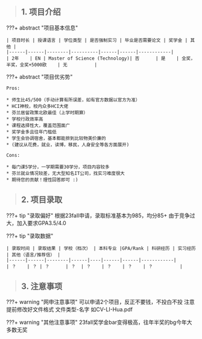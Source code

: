 > ## **1. 项目介绍**

???+ abstract "项目基本信息" 

    | 项目时长 | 授课语言 | 学位类型 | 是否强制实习 | 毕业是否需要论文 | 奖学金 | 其他 |
    |------|------|--------|----------|------|------|------------|
    | 2年    | EN | Master of Science (Technology)| 否      | 是    | 全奖，半奖，全奖+5000欧    | 无          |

???+ abstract "项目优劣势" 

    Pros:

    * 师生比45/500（手动计算有所误差，如有官方数据以官方为准）
    * HCI神校，校内众多HCI大佬
    * 芬兰居留政策北欧最佳（上学时期算）
    * 学校行政效率高
    * 课程选择性大，覆盖范围面广
    * 奖学金多且往年门槛低
    * 学生会协调宿舍，基本都能排到比较物美价廉的
    * (建议从花费，就业，读博，移民，人身安全等各方面展开)
    
    Cons:

    * 每门课5学分，一学期需要30学分，项目内容较多
    * 芬兰就业情况较差，无大型知名IT公司，找实习难度很大
    * 期待您的贡献！理性回答即可 :)

> ## **2. 项目录取**

???+ tip "录取偏好"
    根据23fall申请，录取标准基本为985，均分85+
    由于竞争过大，加入要求GPA3.5/4.0

???+ tip "录取数据"

    | 录取时间 | 录取结果 | 学校（档次） | 本科专业 |GPA/Rank | 科研经历 | 实习经历 | 其他（语言/推荐信） |
    |------|------|--------|------|----|------|------|------------|
    | ？    | ？ | ？      | ？  | ？    | ？    | ？    | ？          |


> ## **3. 注意事项**

???+ warning "网申注意事项"
    可以申请2个项目，反正不要钱，不投白不投
    注意提前修改好文件格式 文件类型-名字 如CV-LI-Hua.pdf


???+ warning "其他注意事项"
    23fall奖学金bar变得极高，往年半奖的bg今年大多数无奖

